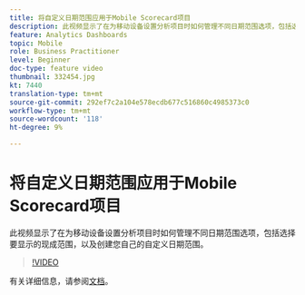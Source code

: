 ```yaml
---
title: 将自定义日期范围应用于Mobile Scorecard项目
description: 此视频显示了在为移动设备设置分析项目时如何管理不同日期范围选项，包括选择要显示的现成范围，以及创建您自己的自定义日期范围。
feature: Analytics Dashboards
topic: Mobile
role: Business Practitioner
level: Beginner
doc-type: feature video
thumbnail: 332454.jpg
kt: 7440
translation-type: tm+mt
source-git-commit: 292ef7c2a104e578ecdb677c516860c4985373c0
workflow-type: tm+mt
source-wordcount: '118'
ht-degree: 9%

---
```



# 将自定义日期范围应用于Mobile Scorecard项目

此视频显示了在为移动设备设置分析项目时如何管理不同日期范围选项，包括选择要显示的现成范围，以及创建您自己的自定义日期范围。

>[!VIDEO](https://video.tv.adobe.com/v/332454/?quality=12&learn=on)

有关详细信息，请参阅[文档](https://experienceleague.adobe.com/docs/analytics/analyze/mobapp/curator.html)。
